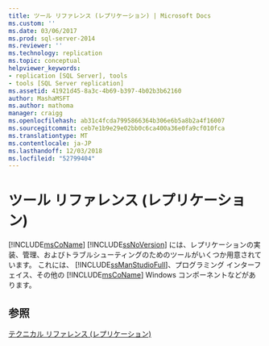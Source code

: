 ```yaml
---
title: ツール リファレンス (レプリケーション) | Microsoft Docs
ms.custom: ''
ms.date: 03/06/2017
ms.prod: sql-server-2014
ms.reviewer: ''
ms.technology: replication
ms.topic: conceptual
helpviewer_keywords:
- replication [SQL Server], tools
- tools [SQL Server replication]
ms.assetid: 41921d45-8a3c-4b69-b397-4b02b3b62160
author: MashaMSFT
ms.author: mathoma
manager: craigg
ms.openlocfilehash: ab31c4fcda7995866364b306e6b5a8b2a4f16007
ms.sourcegitcommit: ceb7e1b9e29e02bb0c6ca400a36e0fa9cf010fca
ms.translationtype: MT
ms.contentlocale: ja-JP
ms.lasthandoff: 12/03/2018
ms.locfileid: "52799404"
---
```

# <a name="tools-reference-replication"></a>ツール リファレンス (レプリケーション)
  [!INCLUDE[msCoName](../../includes/msconame-md.md)] [!INCLUDE[ssNoVersion](../../includes/ssnoversion-md.md)] には、レプリケーションの実装、管理、およびトラブルシューティングのためのツールがいくつか用意されています。 これには、 [!INCLUDE[ssManStudioFull](../../includes/ssmanstudiofull-md.md)]、プログラミング インターフェイス、その他の [!INCLUDE[msCoName](../../includes/msconame-md.md)] Windows コンポーネントなどがあります。  
  
## <a name="see-also"></a>参照  
 [テクニカル リファレンス &#40;レプリケーション&#41;](technical-reference-replication.md)  
  
  
